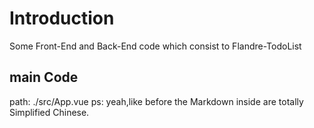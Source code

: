 # Introduction 
Some Front-End and Back-End code which consist to Flandre-TodoList
## main Code
path:  ./src/App.vue 
ps: yeah,like before the Markdown inside are totally Simplified Chinese.
